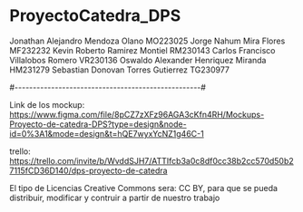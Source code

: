 # ProyectoCatedra_DPS
 
Jonathan Alejandro Mendoza Olano         MO223025
Jorge Nahum Mira Flores                  MF232232
Kevin Roberto Ramirez Montiel            RM230143
Carlos Francisco Villalobos Romero       VR230136
Oswaldo Alexander Henriquez Miranda      HM231279
Sebastian Donovan Torres Gutierrez       TG230977

#---------------------------------------------------#

Link de los mockup:
https://www.figma.com/file/8pCZ7zXFz96AGA3cKfn4RH/Mockups-Proyecto-de-catedra-DPS?type=design&node-id=0%3A1&mode=design&t=hQE7wyxYcNZ1g46C-1

trello:
https://trello.com/invite/b/WvddSJH7/ATTIfcb3a0c8df0cc38b2cc570d50b27115fCD36D140/dps-proyecto-de-catedra

El tipo de Licencias Creative Commons sera:
CC BY, para que se pueda distribuir, modificar y contruir a partir de nuestro trabajo
